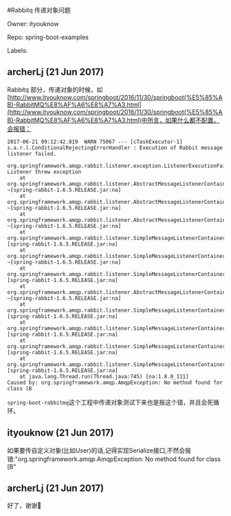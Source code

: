#Rabbitq 传递对象问题

Owner: ityouknow

Repo: spring-boot-examples

Labels: 

## archerLj (21 Jun 2017)

Rabbitq 部分，传递对象的时候，如[http://www.ityouknow.com/springboot/2016/11/30/springboot(%E5%85%AB)-RabbitMQ%E8%AF%A6%E8%A7%A3.html](http://www.ityouknow.com/springboot/2016/11/30/springboot(%E5%85%AB)-RabbitMQ%E8%AF%A6%E8%A7%A3.html)中所言，如果什么都不配置，会报错：

```
2017-06-21 09:12:42.819  WARN 75067 --- [cTaskExecutor-1] s.a.r.l.ConditionalRejectingErrorHandler : Execution of Rabbit message listener failed.

org.springframework.amqp.rabbit.listener.exception.ListenerExecutionFailedException: Listener threw exception
	at org.springframework.amqp.rabbit.listener.AbstractMessageListenerContainer.wrapToListenerExecutionFailedExceptionIfNeeded(AbstractMessageListenerContainer.java:871) ~[spring-rabbit-1.6.5.RELEASE.jar:na]
	at org.springframework.amqp.rabbit.listener.AbstractMessageListenerContainer.doInvokeListener(AbstractMessageListenerContainer.java:781) ~[spring-rabbit-1.6.5.RELEASE.jar:na]
	at org.springframework.amqp.rabbit.listener.AbstractMessageListenerContainer.invokeListener(AbstractMessageListenerContainer.java:701) ~[spring-rabbit-1.6.5.RELEASE.jar:na]
	at org.springframework.amqp.rabbit.listener.SimpleMessageListenerContainer.access$001(SimpleMessageListenerContainer.java:99) [spring-rabbit-1.6.5.RELEASE.jar:na]
	at org.springframework.amqp.rabbit.listener.SimpleMessageListenerContainer$1.invokeListener(SimpleMessageListenerContainer.java:191) ~[spring-rabbit-1.6.5.RELEASE.jar:na]
	at org.springframework.amqp.rabbit.listener.SimpleMessageListenerContainer.invokeListener(SimpleMessageListenerContainer.java:1213) [spring-rabbit-1.6.5.RELEASE.jar:na]
	at org.springframework.amqp.rabbit.listener.AbstractMessageListenerContainer.executeListener(AbstractMessageListenerContainer.java:682) ~[spring-rabbit-1.6.5.RELEASE.jar:na]
	at org.springframework.amqp.rabbit.listener.SimpleMessageListenerContainer.doReceiveAndExecute(SimpleMessageListenerContainer.java:1191) [spring-rabbit-1.6.5.RELEASE.jar:na]
	at org.springframework.amqp.rabbit.listener.SimpleMessageListenerContainer.receiveAndExecute(SimpleMessageListenerContainer.java:1175) [spring-rabbit-1.6.5.RELEASE.jar:na]
	at org.springframework.amqp.rabbit.listener.SimpleMessageListenerContainer.access$1200(SimpleMessageListenerContainer.java:99) [spring-rabbit-1.6.5.RELEASE.jar:na]
	at org.springframework.amqp.rabbit.listener.SimpleMessageListenerContainer$AsyncMessageProcessingConsumer.run(SimpleMessageListenerContainer.java:1338) [spring-rabbit-1.6.5.RELEASE.jar:na]
	at java.lang.Thread.run(Thread.java:745) [na:1.8.0_111]
Caused by: org.springframework.amqp.AmqpException: No method found for class [B
```

`spring-boot-rabbitmq`这个工程中传递对象测试下来也是报这个错，并且会死循环。

## ityouknow (21 Jun 2017)

如果要传自定义对象(比如User)的话,记得实现Serialize接口,不然会报错:"org.springframework.amqp.AmqpException: No method found for class [B"

## archerLj (21 Jun 2017)

好了，谢谢🙏

